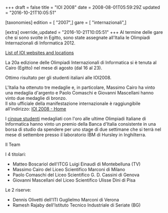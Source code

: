 +++
draft = false
title = "IOI 2008"
date = 2008-08-01T05:59:29Z
updated = "2016-10-21T10:05:51"

[taxonomies]
edition = [ "2007",]
gare = [ "internazionali",]

[extra]
override_updated = "2016-10-21T10:05:51"
+++
Al termine delle gare che si sono svolte in Egitto, sono state assegnate all'Italia le Olimpiadi Internazionali di Informatica 2012.

[List of IOI websites and locations](http://en.wikipedia.org/wiki/International_Olympiad_in_Informatics#List_of_IOI_websites_and_locations)

La 20a edizione delle Olimpiadi Internazionali di Informatica si è tenuta al Cairo (Egitto) nel mese di agosto (dal 16 al 23).

Ottimo risultato per gli studenti italiani alle IOI2008.

L'Italia ha ottenuto tre medaglie e, in particolare, Massimo Cairo ha vinto una medaglia d'argento e Paolo Comaschi e Giovanni Mascellani hanno vinto due medaglie di bronzo.<br/>Il sito ufficiale della manifestazione internazionale è raggiungibile all'indirizzo: [IOI 2008 - Home](http://www.ioi2008.org/)

I [cinque studenti](olimpiadiItaliane/medagliati.htm) medagliati con l'oro alle ultime Olimpiadi Italiane di Informatica hanno vinto un premio della Banca d'Italia consistente in una borsa di studio da spendere per uno stage di due settimane che si terrà nel mese di settembre presso il laboratorio IBM di Hursley in Inghilterra.

Il Team

I 4 titolari:

* Matteo Boscariol dell'ITCG Luigi Einaudi di Montebelluna (TV)
* Massimo Cairo del Liceo Scientifico Marconi di Milano
* Paolo Comaschi del Liceo Scientifico G. D. Cassini di Genova
* Giovanni Mascellani del Liceo Scientifico Ulisse Dini di Pisa

Le 2 riserve:

* Dennis Olivetti dell'ITI Guglielmo Marconi di Verona
* Ramesh Rajaby dell'Istituto Tecnico Industriale di Seriate (BG)
